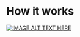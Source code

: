 # How it works

[![IMAGE ALT TEXT HERE](https://img.youtube.com/vi/rzHtXGwJc-0/0.jpg)](https://www.youtube.com/watch?v=rzHtXGwJc-0)
